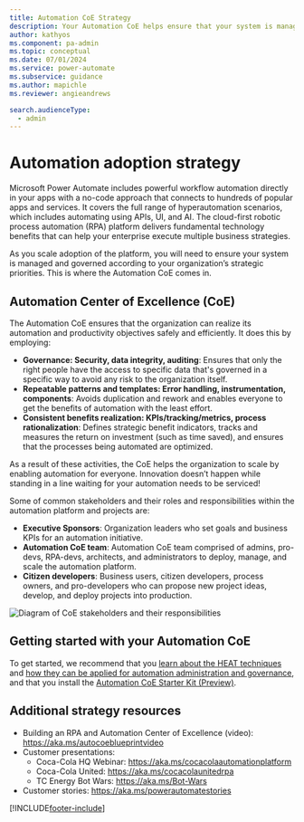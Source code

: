 ```yaml
---
title: Automation CoE Strategy
description: Your Automation CoE helps ensure that your system is managed and governed according to your organization’s strategic priorities.
author: kathyos
ms.component: pa-admin
ms.topic: conceptual
ms.date: 07/01/2024
ms.service: power-automate
ms.subservice: guidance
ms.author: mapichle
ms.reviewer: angieandrews

search.audienceType: 
  - admin
---
```

# Automation adoption strategy

Microsoft Power Automate includes powerful workflow automation directly in your apps with a no-code approach that connects to hundreds of popular apps and services. It covers the full range of hyperautomation scenarios, which includes automating using APIs, UI, and AI. The cloud-first robotic process automation (RPA) platform delivers fundamental technology benefits that can help your enterprise execute multiple business strategies.

As you scale adoption of the platform, you will need to ensure your system is managed and governed according to your organization’s strategic priorities. This is where the Automation CoE comes in.

## Automation Center of Excellence (CoE)

The Automation CoE ensures that the organization can realize its automation and productivity objectives safely and efficiently. It does this by employing:

- **Governance: Security, data integrity, auditing**: Ensures that only the right people have the access to specific data that's governed in a specific way to avoid any risk to the organization itself.
- **Repeatable patterns and templates: Error handling, instrumentation, components**: Avoids duplication and rework and enables everyone to get the benefits of automation with the least effort.
- **Consistent benefits realization: KPIs/tracking/metrics, process rationalization**: Defines strategic benefit indicators, tracks and measures the return on investment (such as time saved), and ensures that the processes being automated are optimized.

As a result of these activities, the CoE helps the organization to scale by enabling automation for everyone. Innovation doesn’t happen while standing in a line waiting for your automation needs to be serviced!

Some of common stakeholders and their roles and responsibilities within the automation platform and projects are:

- **Executive Sponsors**: Organization leaders who set goals and business KPIs for an automation initiative.
- **Automation CoE team**: Automation CoE team comprised of admins, pro-devs, RPA-devs, architects, and administrators to deploy, manage, and scale the automation platform.
- **Citizen developers**: Business users, citizen developers, process owners, and pro-developers who can propose new project ideas, develop, and deploy projects into production.

![Diagram of CoE stakeholders and their responsibilities](./media/automation-coe-stakeholders.jpg)

## Getting started with your Automation CoE

To get started, we recommend that you [learn about the HEAT techniques](heat.md) and [how they can be applied for automation administration and governance](automation-admin-gov.md), and that you install the [Automation CoE Starter Kit (Preview)](/power-automate/guidance/automation-kit/overview/introduction).

## Additional strategy resources

- Building an RPA and Automation Center of Excellence (video): <https://aka.ms/autocoeblueprintvideo>
- Customer presentations:
  - Coca-Cola HQ Webinar: <https://aka.ms/cocacolaautomationplatform>
  - Coca-Cola United: <https://aka.ms/cocacolaunitedrpa>
  - TC Energy Bot Wars: <https://aka.ms/Bot-Wars>
- Customer stories: <https://aka.ms/powerautomatestories>

[!INCLUDE[footer-include](../../includes/footer-banner.md)]
